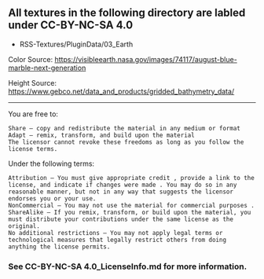 ## All textures in the following directory are labled under CC-BY-NC-SA 4.0
- RSS-Textures/PluginData/03_Earth

Color Source: https://visibleearth.nasa.gov/images/74117/august-blue-marble-next-generation

Height Source: https://www.gebco.net/data_and_products/gridded_bathymetry_data/

---

 You are free to:

    Share — copy and redistribute the material in any medium or format
    Adapt — remix, transform, and build upon the material
    The licensor cannot revoke these freedoms as long as you follow the license terms.

 Under the following terms:

    Attribution — You must give appropriate credit , provide a link to the license, and indicate if changes were made . You may do so in any reasonable manner, but not in any way that suggests the licensor endorses you or your use.
    NonCommercial — You may not use the material for commercial purposes .
    ShareAlike — If you remix, transform, or build upon the material, you must distribute your contributions under the same license as the original.
    No additional restrictions — You may not apply legal terms or technological measures that legally restrict others from doing anything the license permits.

### See CC-BY-NC-SA 4.0_LicenseInfo.md for more information.
